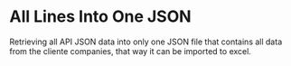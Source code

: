 # All Lines Into One JSON
Retrieving all API JSON data into only one JSON file that contains all data from the cliente companies, that way it can be imported to excel.
